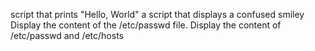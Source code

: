  script that prints "Hello, World"
 a script that displays a confused smiley
Display the content of the /etc/passwd file.
Display the content of /etc/passwd and /etc/hosts
